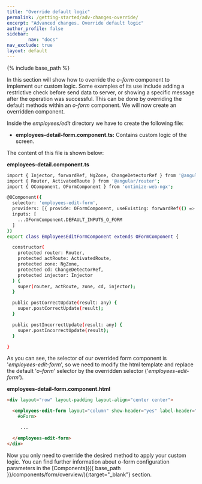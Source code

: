 ```yaml
---
title: "Override default logic"
permalink: /getting-started/adv-changes-override/
excerpt: "Advanced changes. Override default logic"
author_profile: false
sidebar:
        nav: "docs"
nav_exclude: true
layout: default
---
```


{% include base_path %}

In this section will show how to override the *o-form* component to implement our custom logic.
Some examples of its use include adding a restrictive check before send data to server, or showing a specific message after the operation was successful. This can be done by overriding the default methods within an *o-form* component. We will now create an overridden component.

Inside the *employees/edit* directory we have to create the following file:

* **employees-detail-form.component.ts:** Contains custom logic of the screen.

The content of this file is shown below:


**employees-detail.component.ts**

```bash
import { Injector, forwardRef, NgZone, ChangeDetectorRef } from '@angular/core';
import { Router, ActivatedRoute } from '@angular/router';
import { OComponent, OFormComponent } from 'ontimize-web-ngx';

@OComponent({
  selector: 'employees-edit-form',
  providers: [{ provide: OFormComponent, useExisting: forwardRef(() => EmployeesEditFormComponent) }],
  inputs: [
    ...OFormComponent.DEFAULT_INPUTS_O_FORM
  ]
})
export class EmployeesEditFormComponent extends OFormComponent {

  constructor(
    protected router: Router,
    protected actRoute: ActivatedRoute,
    protected zone: NgZone,
    protected cd: ChangeDetectorRef,
    protected injector: Injector
  ) {
    super(router, actRoute, zone, cd, injector);
  }

  public postCorrectUpdate(result: any) {
    super.postCorrectUpdate(result);
  }

  public postIncorrectUpdate(result: any) {
    super.postIncorrectUpdate(result);
  }

}

```
As you can see, the selector of our overrided form component is '*employees-edit-form*', so we need to modify the html template and replace the default '*o-form*' selector by the overridden selector ('*employees-edit-form*').

**employees-detail-form.component.html**

```html
<div layout="row" layout-padding layout-align="center center">

  <employees-edit-form layout="column" show-header="yes" label-header="EMPLOYEES" header-actions="R;U;D" entity="EEmployees" keys="EMPLOYEEID"
    #oForm>

     ...

  </employees-edit-form>
</div>
```

Now you only need to override the desired method to apply your custom logic. You can find further
information about o-form configuration parameters in the [Components]({{ base_path }}/components/form/overview/){:target="_blank"} section.

